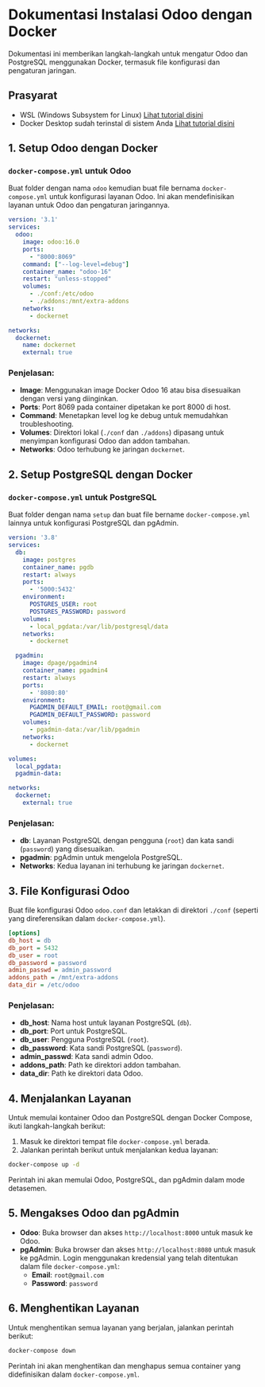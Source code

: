
# Dokumentasi Instalasi Odoo dengan Docker

Dokumentasi ini memberikan langkah-langkah untuk mengatur Odoo dan PostgreSQL menggunakan Docker, termasuk file konfigurasi dan pengaturan jaringan.

## Prasyarat
- WSL (Windows Subsystem for Linux) <a href="https://learn.microsoft.com/en-us/windows/wsl/install">Lihat tutorial disini</a>
- Docker Desktop sudah terinstal di sistem Anda <a href="https://www.docker.com/products/docker-desktop/">Lihat tutorial disini</a>

## 1. Setup Odoo dengan Docker

### `docker-compose.yml` untuk Odoo

Buat folder dengan nama `odoo` kemudian buat file bernama `docker-compose.yml` untuk konfigurasi layanan Odoo. Ini akan mendefinisikan layanan untuk Odoo dan pengaturan jaringannya.

```yaml
version: '3.1'
services:
  odoo:
    image: odoo:16.0
    ports:
      - "8000:8069"
    command: ["--log-level=debug"]
    container_name: "odoo-16"
    restart: "unless-stopped"
    volumes:
      - ./conf:/etc/odoo
      - ./addons:/mnt/extra-addons
    networks:
      - dockernet

networks:
  dockernet:
    name: dockernet
    external: true
```

### Penjelasan:
- **Image**: Menggunakan image Docker Odoo 16 atau bisa disesuaikan dengan versi yang diinginkan.
- **Ports**: Port 8069 pada container dipetakan ke port 8000 di host.
- **Command**: Menetapkan level log ke debug untuk memudahkan troubleshooting.
- **Volumes**: Direktori lokal (`./conf` dan `./addons`) dipasang untuk menyimpan konfigurasi Odoo dan addon tambahan.
- **Networks**: Odoo terhubung ke jaringan `dockernet`.

## 2. Setup PostgreSQL dengan Docker

### `docker-compose.yml` untuk PostgreSQL

Buat folder dengan nama `setup` dan buat file bername `docker-compose.yml` lainnya untuk konfigurasi PostgreSQL dan pgAdmin.

```yaml
version: '3.8'
services:
  db:
    image: postgres
    container_name: pgdb
    restart: always
    ports:
      - '5000:5432'
    environment:
      POSTGRES_USER: root
      POSTGRES_PASSWORD: password
    volumes:
      - local_pgdata:/var/lib/postgresql/data
    networks: 
      - dockernet

  pgadmin:
    image: dpage/pgadmin4
    container_name: pgadmin4
    restart: always
    ports:
      - '8080:80'
    environment:
      PGADMIN_DEFAULT_EMAIL: root@gmail.com
      PGADMIN_DEFAULT_PASSWORD: password
    volumes:
      - pgadmin-data:/var/lib/pgadmin
    networks:
      - dockernet

volumes:
  local_pgdata:
  pgadmin-data:

networks:
  dockernet:
    external: true
```

### Penjelasan:
- **db**: Layanan PostgreSQL dengan pengguna (`root`) dan kata sandi (`password`) yang disesuaikan.
- **pgadmin**: pgAdmin untuk mengelola PostgreSQL.
- **Networks**: Kedua layanan ini terhubung ke jaringan `dockernet`.

## 3. File Konfigurasi Odoo

Buat file konfigurasi Odoo `odoo.conf` dan letakkan di direktori `./conf` (seperti yang direferensikan dalam `docker-compose.yml`).

```ini
[options]
db_host = db
db_port = 5432
db_user = root
db_password = password
admin_passwd = admin_password
addons_path = /mnt/extra-addons
data_dir = /etc/odoo
```

### Penjelasan:
- **db_host**: Nama host untuk layanan PostgreSQL (`db`).
- **db_port**: Port untuk PostgreSQL.
- **db_user**: Pengguna PostgreSQL (`root`).
- **db_password**: Kata sandi PostgreSQL (`password`).
- **admin_passwd**: Kata sandi admin Odoo.
- **addons_path**: Path ke direktori addon tambahan.
- **data_dir**: Path ke direktori data Odoo.

## 4. Menjalankan Layanan

Untuk memulai kontainer Odoo dan PostgreSQL dengan Docker Compose, ikuti langkah-langkah berikut:

1. Masuk ke direktori tempat file `docker-compose.yml` berada.
2. Jalankan perintah berikut untuk menjalankan kedua layanan:

```bash
docker-compose up -d
```

Perintah ini akan memulai Odoo, PostgreSQL, dan pgAdmin dalam mode detasemen.

## 5. Mengakses Odoo dan pgAdmin

- **Odoo**: Buka browser dan akses `http://localhost:8000` untuk masuk ke Odoo.
- **pgAdmin**: Buka browser dan akses `http://localhost:8080` untuk masuk ke pgAdmin. Login menggunakan kredensial yang telah ditentukan dalam file `docker-compose.yml`:
  - **Email**: `root@gmail.com`
  - **Password**: `password`

## 6. Menghentikan Layanan

Untuk menghentikan semua layanan yang berjalan, jalankan perintah berikut:

```bash
docker-compose down
```

Perintah ini akan menghentikan dan menghapus semua container yang didefinisikan dalam `docker-compose.yml`.
